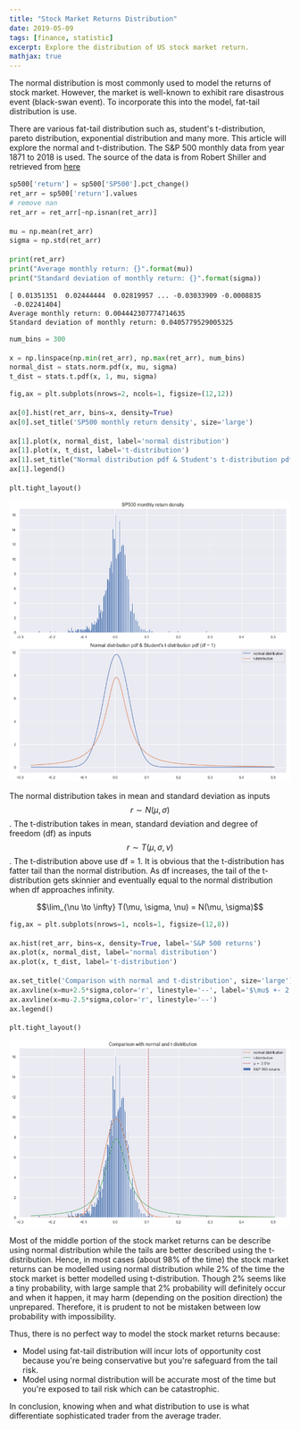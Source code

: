 ```yaml
---
title: "Stock Market Returns Distribution"
date: 2019-05-09
tags: [finance, statistic]
excerpt: Explore the distribution of US stock market return.
mathjax: true
---
```


The normal distribution is most commonly used to model the returns of stock market. However, the market is well-known to exhibit rare disastrous event (black-swan event). To incorporate this into the model, fat-tail distribution is use.

There are various fat-tail distribution such as, student's t-distribution, pareto distribution, exponential distribution and many more. This article will explore the normal and t-distribution. The S&P 500 monthly data from year 1871 to 2018 is used. The source of the data is from Robert Shiller and retrieved from <a href="https://datahub.io/core/s-and-p-500">here</a>


```python
sp500['return'] = sp500['SP500'].pct_change()
ret_arr = sp500['return'].values
# remove nan
ret_arr = ret_arr[~np.isnan(ret_arr)]

mu = np.mean(ret_arr)
sigma = np.std(ret_arr)

print(ret_arr)
print("Average monthly return: {}".format(mu))
print("Standard deviation of monthly return: {}".format(sigma))
```

    [ 0.01351351  0.02444444  0.02819957 ... -0.03033909 -0.0008835
     -0.02241404]
    Average monthly return: 0.004442307774714635
    Standard deviation of monthly return: 0.0405779529005325
    


```python
num_bins = 300

x = np.linspace(np.min(ret_arr), np.max(ret_arr), num_bins)
normal_dist = stats.norm.pdf(x, mu, sigma)
t_dist = stats.t.pdf(x, 1, mu, sigma)
```


```python
fig,ax = plt.subplots(nrows=2, ncols=1, figsize=(12,12))

ax[0].hist(ret_arr, bins=x, density=True)
ax[0].set_title('SP500 monthly return density', size='large')

ax[1].plot(x, normal_dist, label='normal distribution')
ax[1].plot(x, t_dist, label='t-distribution')
ax[1].set_title("Normal distribution pdf & Student's t-distribution pdf (df = 1)",size='large')
ax[1].legend()

plt.tight_layout()
```


![png](/images/stock-return-dist_files/stock-return-dist_4_0.png)


The normal distribution takes in mean and standard deviation as inputs $$r \sim N(\mu, \sigma)$$. The t-distribution takes in mean, standard deviation and degree of freedom (df) as inputs $$r \sim T(\mu, \sigma, \nu)$$. The t-distribution above use df = 1. It is obvious that the t-distribution has fatter tail than the normal distribution. As df increases, the tail of the t-distribution gets skinnier and eventually equal to the normal distribution when df approaches infinity.


<p style="text-align:center;"> $$\lim_{\nu \to \infty} T(\mu, \sigma, \nu) = N(\mu, \sigma)$$ </p>

```python
fig,ax = plt.subplots(nrows=1, ncols=1, figsize=(12,8))

ax.hist(ret_arr, bins=x, density=True, label='S&P 500 returns')
ax.plot(x, normal_dist, label='normal distribution')
ax.plot(x, t_dist, label='t-distribution')

ax.set_title('Comparison with normal and t-distribution', size='large')
ax.axvline(x=mu+2.5*sigma,color='r', linestyle='--', label='$\mu$ +- 2.5*$\sigma$')
ax.axvline(x=mu-2.5*sigma,color='r', linestyle='--')
ax.legend()

plt.tight_layout()
```


![png](/images/stock-return-dist_files/stock-return-dist_5_0.png)


Most of the middle portion of the stock market returns can be describe using normal distribution while the tails are better described using the t-distribution. Hence, in most cases (about 98% of the time) the stock market returns can be modelled using normal distribution while 2% of the time the stock market is better modelled using t-distribution. Though 2% seems like a tiny probability, with large sample that 2% probability will definitely occur and when it happen, it may harm (depending on the position direction) the unprepared. Therefore, it is prudent to not be mistaken between low probability with impossibility.

Thus, there is no perfect way to model the stock market returns because:
- Model using fat-tail distribution will incur lots of opportunity cost because you're being conservative but you're safeguard from the tail risk.
- Model using normal distribution will be accurate most of the time but you're exposed to tail risk which can be catastrophic.

In conclusion, knowing when and what distribution to use is what differentiate sophisticated trader from the average trader.
